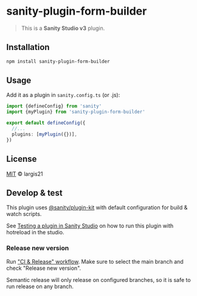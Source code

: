 # sanity-plugin-form-builder

> This is a **Sanity Studio v3** plugin.

## Installation

```sh
npm install sanity-plugin-form-builder
```

## Usage

Add it as a plugin in `sanity.config.ts` (or .js):

```ts
import {defineConfig} from 'sanity'
import {myPlugin} from 'sanity-plugin-form-builder'

export default defineConfig({
  //...
  plugins: [myPlugin({})],
})
```

## License

[MIT](LICENSE) © largis21

## Develop & test

This plugin uses [@sanity/plugin-kit](https://github.com/sanity-io/plugin-kit)
with default configuration for build & watch scripts.

See [Testing a plugin in Sanity Studio](https://github.com/sanity-io/plugin-kit#testing-a-plugin-in-sanity-studio)
on how to run this plugin with hotreload in the studio.


### Release new version

Run ["CI & Release" workflow](https://github.com/largis21/sanity-plugin-form-builder/actions/workflows/main.yml).
Make sure to select the main branch and check "Release new version".

Semantic release will only release on configured branches, so it is safe to run release on any branch.